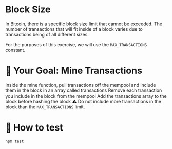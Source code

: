 # Block Size

In Bitcoin, there is a specific block size limit that cannot be exceeded. The number of transactions that will fit inside of a block varies due to transactions being of all different sizes.

For the purposes of this exercise, we will use the `MAX_TRANSACTIONS` constant.

# 🏁 Your Goal: Mine Transactions

Inside the mine function, pull transactions off the mempool and include them in the block in an array called transactions
Remove each transaction you include in the block from the mempool
Add the transactions array to the block before hashing the block
⚠️ Do not include more transactions in the block than the `MAX_TRANSACTIONS` limit.

# 🧪 How to test

```
npm test
```
